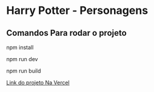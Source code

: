 # Harry Potter - Personagens

## Comandos Para rodar o projeto

npm install

npm run dev

npm run build

[Link do projeto Na Vercel](https://hpapi-ten.vercel.app/)